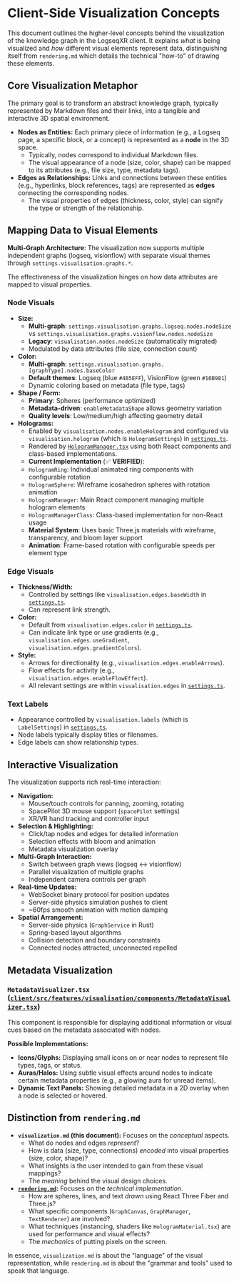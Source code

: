 # Client-Side Visualization Concepts

This document outlines the higher-level concepts behind the visualization of the knowledge graph in the LogseqXR client. It explains *what* is being visualized and *how* different visual elements represent data, distinguishing itself from `rendering.md` which details the technical "how-to" of drawing these elements.

## Core Visualization Metaphor

The primary goal is to transform an abstract knowledge graph, typically represented by Markdown files and their links, into a tangible and interactive 3D spatial environment.

-   **Nodes as Entities:** Each primary piece of information (e.g., a Logseq page, a specific block, or a concept) is represented as a **node** in the 3D space.
    -   Typically, nodes correspond to individual Markdown files.
    -   The visual appearance of a node (size, color, shape) can be mapped to its attributes (e.g., file size, type, metadata tags).
-   **Edges as Relationships:** Links and connections between these entities (e.g., hyperlinks, block references, tags) are represented as **edges** connecting the corresponding nodes.
    -   The visual properties of edges (thickness, color, style) can signify the type or strength of the relationship.

## Mapping Data to Visual Elements

**Multi-Graph Architecture**: The visualization now supports multiple independent graphs (logseq, visionflow) with separate visual themes through `settings.visualisation.graphs.*`.

The effectiveness of the visualization hinges on how data attributes are mapped to visual properties.

### Node Visuals

-   **Size:**
    -   **Multi-graph**: `settings.visualisation.graphs.logseq.nodes.nodeSize` vs `settings.visualisation.graphs.visionflow.nodes.nodeSize`
    -   **Legacy**: `visualisation.nodes.nodeSize` (automatically migrated)
    -   Modulated by data attributes (file size, connection count)
-   **Color:**
    -   **Multi-graph**: `settings.visualisation.graphs.[graphType].nodes.baseColor`
    -   **Default themes**: Logseq (blue `#4B5EFF`), VisionFlow (green `#10B981`)
    -   Dynamic coloring based on metadata (file type, tags)
-   **Shape / Form:**
    -   **Primary**: Spheres (performance optimized)
    -   **Metadata-driven**: `enableMetadataShape` allows geometry variation
    -   **Quality levels**: Low/medium/high affecting geometry detail
-   **Holograms:**
    -   Enabled by `visualisation.nodes.enableHologram` and configured via `visualisation.hologram` (which is `HologramSettings`) in [`settings.ts`](../../client/src/features/settings/config/settings.ts).
    -   Rendered by [`HologramManager.tsx`](../../client/src/features/visualisation/renderers/HologramManager.tsx) using both React components and class-based implementations.
    -   **Current Implementation** (✅ **VERIFIED**):
      - `HologramRing`: Individual animated ring components with configurable rotation
      - `HologramSphere`: Wireframe icosahedron spheres with rotation animation
      - `HologramManager`: Main React component managing multiple hologram elements
      - `HologramManagerClass`: Class-based implementation for non-React usage
    -   **Material System**: Uses basic Three.js materials with wireframe, transparency, and bloom layer support
    -   **Animation**: Frame-based rotation with configurable speeds per element type

### Edge Visuals

-   **Thickness/Width:**
    -   Controlled by settings like `visualisation.edges.baseWidth` in [`settings.ts`](../../client/src/features/settings/config/settings.ts).
    -   Can represent link strength.
-   **Color:**
    -   Default from `visualisation.edges.color` in [`settings.ts`](../../client/src/features/settings/config/settings.ts).
    -   Can indicate link type or use gradients (e.g., `visualisation.edges.useGradient`, `visualisation.edges.gradientColors`).
-   **Style:**
    -   Arrows for directionality (e.g., `visualisation.edges.enableArrows`).
    -   Flow effects for activity (e.g., `visualisation.edges.enableFlowEffect`).
    -   All relevant settings are within `visualisation.edges` in [`settings.ts`](../../client/src/features/settings/config/settings.ts).

### Text Labels

-   Appearance controlled by `visualisation.labels` (which is `LabelSettings`) in [`settings.ts`](../../client/src/features/settings/config/settings.ts).
-   Node labels typically display titles or filenames.
-   Edge labels can show relationship types.

## Interactive Visualization

The visualization supports rich real-time interaction:

-   **Navigation:** 
    - Mouse/touch controls for panning, zooming, rotating
    - SpacePilot 3D mouse support (`spacePilot` settings)
    - XR/VR hand tracking and controller input
-   **Selection & Highlighting:** 
    - Click/tap nodes and edges for detailed information
    - Selection effects with bloom and animation
    - Metadata visualization overlay
-   **Multi-Graph Interaction:**
    - Switch between graph views (logseq ↔ visionflow)
    - Parallel visualization of multiple graphs
    - Independent camera controls per graph
-   **Real-time Updates:**
    - WebSocket binary protocol for position updates
    - Server-side physics simulation pushes to client
    - ~60fps smooth animation with motion damping
-   **Spatial Arrangement:** 
    - Server-side physics (`GraphService` in Rust)
    - Spring-based layout algorithms
    - Collision detection and boundary constraints
    - Connected nodes attracted, unconnected repelled

## Metadata Visualization

### `MetadataVisualizer.tsx` ([`client/src/features/visualisation/components/MetadataVisualizer.tsx`](../../client/src/features/visualisation/components/MetadataVisualizer.tsx))

This component is responsible for displaying additional information or visual cues based on the metadata associated with nodes.

**Possible Implementations:**
-   **Icons/Glyphs:** Displaying small icons on or near nodes to represent file types, tags, or status.
-   **Auras/Halos:** Using subtle visual effects around nodes to indicate certain metadata properties (e.g., a glowing aura for unread items).
-   **Dynamic Text Panels:** Showing detailed metadata in a 2D overlay when a node is selected or hovered.

## Distinction from `rendering.md`

-   **`visualization.md` (this document):** Focuses on the *conceptual* aspects.
    -   What do nodes and edges *represent*?
    -   How is data (size, type, connections) *encoded* into visual properties (size, color, shape)?
    -   What insights is the user intended to gain from these visual mappings?
    -   The *meaning* behind the visual design choices.
-   **[`rendering.md`](./rendering.md):** Focuses on the *technical implementation*.
    -   How are spheres, lines, and text *drawn* using React Three Fiber and Three.js?
    -   What specific components (`GraphCanvas`, `GraphManager`, `TextRenderer`) are involved?
    -   What techniques (instancing, shaders like `HologramMaterial.tsx`) are used for performance and visual effects?
    -   The *mechanics* of putting pixels on the screen.

In essence, `visualization.md` is about the "language" of the visual representation, while `rendering.md` is about the "grammar and tools" used to speak that language.